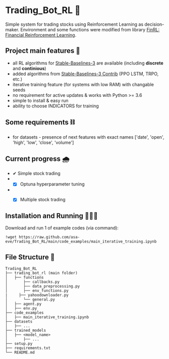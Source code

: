 # Trading_Bot_RL 🤖

Simple system for trading stocks using Reinforcement Learning as decision-maker. Environment and some functions were modified from library [FinRL: Financial Reinforcement Learning](https://github.com/AI4Finance-Foundation/FinRL). 

## **Project main features** 🦾
- all RL algorithms for [Stable-Baselines-3](https://stable-baselines3.readthedocs.io/en/master/) are available (including **discrete** and **continious**)
- added algorithms from [Stable-Baselines-3 Contrib](https://github.com/Stable-Baselines-Team/stable-baselines3-contrib) (PPO LSTM, TRPO, etc.) 
- iterative training feature (for systems with low RAM) with changable seeds
- no requirement for active updates & works with Python >= 3.6
- simple to install & easy run
- ability to choose INDICATORS for training

## **Some requirements** ⛓
- for datasets - presence of next features with exact names ['date', 'open', 'high', 'low', 'close', 'volume']

## **Current progress** 🌧
- ✔ Simple stock trading 
- - [x] Optuna hyperparameter tuning
- - [x] Multiple stock trading


## Installation and Running 👩🏻‍💻
Download and run 1 of example codes (via command):
```
!wget https://raw.github.com/asa-eve/Trading_Bot_RL/main/code_examples/main_iterative_training.ipynb
```

## File Structure 📃
```
Trading_Bot_RL
├── trading_bot_rl (main folder)
│   ├── functions
│   	├── callbacks.py
│   	├── data_preprocessing.py
│   	├── env_functions.py
|     ├── yahoodownloader.py
│   	└── general.py
│   ├── agent.py
│   ├── env.py
├── code_examples
│   ├── main_iterative_training.ipynb
├── datasets
│   ├── ...
├── trained_models
│   ├── <model_name>
│   	├── ... 
├── setup.py
├── requirements.txt
└── README.md
```
